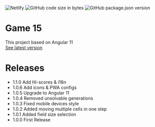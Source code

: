 ![Netlify](https://img.shields.io/netlify/9bdb8e64-3be8-435c-9f73-383788256fa2)
![GitHub code size in bytes](https://img.shields.io/github/languages/code-size/tapahbl4/game15)
![GitHub package.json version](https://img.shields.io/github/package-json/v/tapahbl4/game15)

# Game 15

This project based on Angular 11  
[See latest version](https://fifteen-game.netlify.app)

# Releases

* 1.1.0 Add Hi-scores & i18n
* 1.0.6 Add icons & PWA configs
* 1.0.5 Upgrade to Angular 11
* 1.0.4 Removed unsolvable generations
* 1.0.3 Fixed mobile devices style
* 1.0.2 Added moving multiple cells in one step
* 1.0.1 Added field size selection
* 1.0.0 First Release
